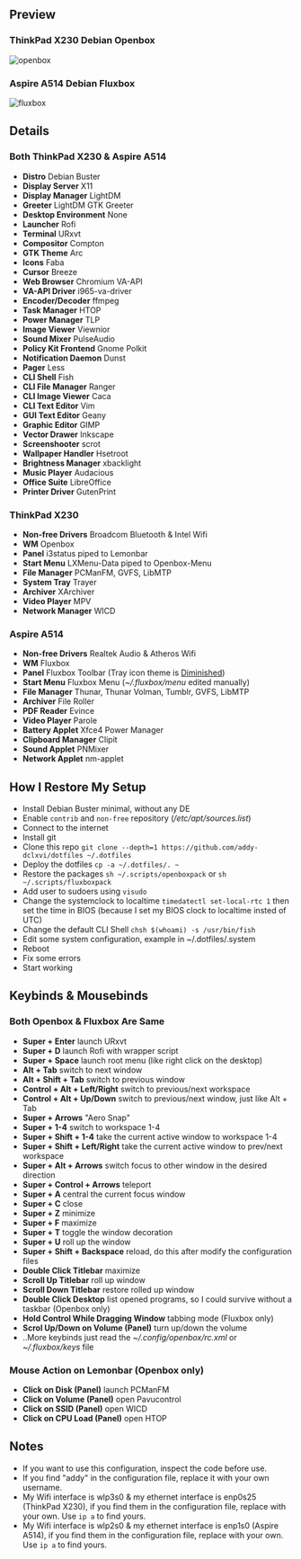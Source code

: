 ## Preview
### ThinkPad X230 Debian Openbox
![openbox](https://raw.githubusercontent.com/addy-dclxvi/dotfiles/master/.preview/openbox.jpg)
<br />
### Aspire A514 Debian Fluxbox
![fluxbox](https://raw.githubusercontent.com/addy-dclxvi/dotfiles/master/.preview/fluxbox.jpg)
<br />
## Details
### Both ThinkPad X230 & Aspire A514
- **Distro** Debian Buster
- **Display Server** X11
- **Display Manager** LightDM
- **Greeter** LightDM GTK Greeter
- **Desktop Environment** None
- **Launcher** Rofi
- **Terminal** URxvt
- **Compositor** Compton
- **GTK Theme** Arc
- **Icons** Faba
- **Cursor** Breeze
- **Web Browser** Chromium VA-API
- **VA-API Driver** i965-va-driver
- **Encoder/Decoder** ffmpeg
- **Task Manager** HTOP
- **Power Manager** TLP
- **Image Viewer** Viewnior
- **Sound Mixer** PulseAudio
- **Policy Kit Frontend** Gnome Polkit
- **Notification Daemon** Dunst
- **Pager** Less
- **CLI Shell** Fish
- **CLI File Manager** Ranger
- **CLI Image Viewer** Caca
- **CLI Text Editor** Vim
- **GUI Text Editor** Geany
- **Graphic Editor** GIMP
- **Vector Drawer** Inkscape
- **Screenshooter** scrot
- **Wallpaper Handler** Hsetroot
- **Brightness Manager** xbacklight
- **Music Player** Audacious
- **Office Suite** LibreOffice
- **Printer Driver** GutenPrint

### ThinkPad X230
- **Non-free Drivers** Broadcom Bluetooth & Intel Wifi
- **WM** Openbox
- **Panel** i3status piped to Lemonbar
- **Start Menu** LXMenu-Data piped to Openbox-Menu
- **File Manager** PCManFM, GVFS, LibMTP
- **System Tray** Trayer
- **Archiver** XArchiver
- **Video Player** MPV
- **Network Manager** WICD

### Aspire A514
- **Non-free Drivers** Realtek Audio & Atheros Wifi
- **WM** Fluxbox
- **Panel** Fluxbox Toolbar (Tray icon theme is
[Diminished](https://github.com/addy-dclxvi/diminished-tray-icons))
- **Start Menu** Fluxbox Menu (*~/.fluxbox/menu* edited manually)
- **File Manager** Thunar, Thunar Volman, Tumblr, GVFS, LibMTP
- **Archiver** File Roller
- **PDF Reader** Evince
- **Video Player** Parole
- **Battery Applet** Xfce4 Power Manager
- **Clipboard Manager** Clipit
- **Sound Applet** PNMixer
- **Network Applet** nm-applet

## How I Restore My Setup
- Install Debian Buster minimal, without any DE
- Enable `contrib` and `non-free` repository (*/etc/apt/sources.list*)
- Connect to the internet
- Install git
- Clone this repo `git clone --depth=1 https://github.com/addy-dclxvi/dotfiles ~/.dotfiles`
- Deploy the dotfiles `cp -a ~/.dotfiles/. ~`
- Restore the packages `sh ~/.scripts/openboxpack` or `sh ~/.scripts/fluxboxpack`
- Add user to sudoers using `visudo`
- Change the systemclock to localtime `timedatectl set-local-rtc 1` then set the time in BIOS
(because I set my BIOS clock to localtime insted of UTC)
- Change the default CLI Shell `chsh $(whoami) -s /usr/bin/fish`
- Edit some system configuration, example in ~/.dotfiles/.system
- Reboot
- Fix some errors
- Start working

## Keybinds & Mousebinds
### Both Openbox & Fluxbox Are Same
- **Super + Enter** launch URxvt
- **Super + D** launch Rofi with wrapper script
- **Super + Space** launch root menu (like right click on the desktop)
- **Alt + Tab** switch to next window
- **Alt + Shift + Tab** switch to previous window
- **Control + Alt + Left/Right** switch to previous/next workspace
- **Control + Alt + Up/Down**  switch to previous/next window, just like Alt + Tab
- **Super + Arrows** "Aero Snap"
- **Super + 1-4** switch to workspace 1-4
- **Super + Shift + 1-4** take the current active window to workspace 1-4
- **Super + Shift + Left/Right** take the current active window to prev/next workspace
- **Super + Alt + Arrows** switch focus to other window in the desired direction
- **Super + Control + Arrows** teleport
- **Super + A** central the current focus window
- **Super + C** close
- **Super + Z** minimize
- **Super + F** maximize
- **Super + T** toggle the window decoration
- **Super + U** roll up the window
- **Super + Shift + Backspace** reload, do this after modify the configuration files
- **Double Click Titlebar** maximize
- **Scroll Up Titlebar** roll up window
- **Scroll Down Titlebar** restore rolled up window
- **Double Click Desktop** list opened programs,
so I could survive without a taskbar (Openbox only)
- **Hold Control While Dragging Window** tabbing mode (Fluxbox only)
- **Scrol Up/Down on Volume (Panel)** turn up/down the volume
- ..More keybinds just read the *~/.config/openbox/rc.xml* 
or *~/.fluxbox/keys* file

### Mouse Action on Lemonbar (Openbox only)
- **Click on Disk (Panel)** launch PCManFM 
- **Click on Volume (Panel)** open Pavucontrol 
- **Click on SSID (Panel)** open WICD
- **Click on CPU Load (Panel)** open HTOP


## Notes
- If you want to use this configuration, inspect the code before use.
- If you find "addy" in the configuration file, replace it with your own username.
- My Wifi interface is wlp3s0 & my ethernet interface is enp0s25 (ThinkPad X230),
if you find them in the configuration file, replace with your own. Use `ip a` to find yours.
- My Wifi interface is wlp2s0 & my ethernet interface is enp1s0 (Aspire A514),
if you find them in the configuration file, replace with your own. Use `ip a` to find yours.
